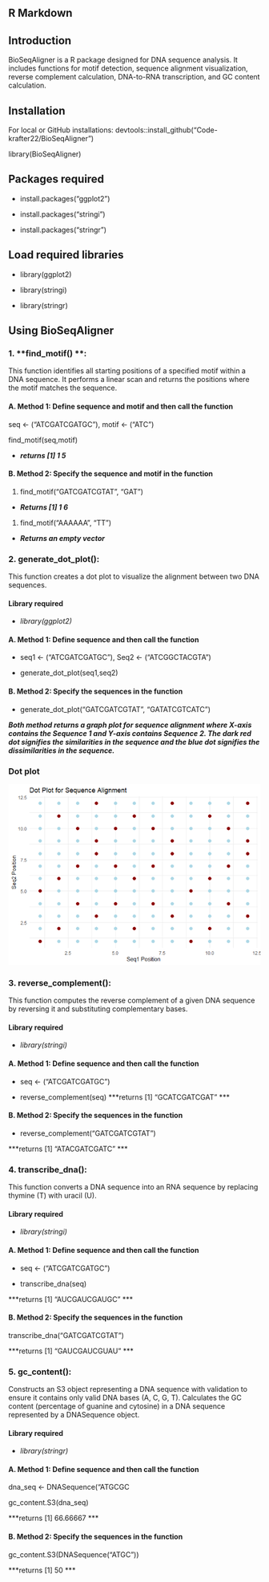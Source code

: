 ## R Markdown

## **Introduction**

BioSeqAligner is a R package designed for DNA sequence analysis. It
includes functions for motif detection, sequence alignment
visualization, reverse complement calculation, DNA-to-RNA transcription,
and GC content calculation.

## **Installation**

For local or GitHub installations:
devtools::install\_github(“Code-krafter22/BioSeqAligner”)

library(BioSeqAligner)

## **Packages required**

-   install.packages(“ggplot2”)

-   install.packages(“stringi”)

-   install.packages(“stringr”)

## **Load required libraries**

-   library(ggplot2)

-   library(stringi)

-   library(stringr)

## **Using BioSeqAligner**

### 1. **find\_motif() **:

This function identifies all starting positions of a specified motif
within a DNA sequence. It performs a linear scan and returns the
positions where the motif matches the sequence.

#### A. **Method 1: Define sequence and motif and then call the function**

seq &lt;- (“ATCGATCGATGC”), motif &lt;- (“ATC”)

find\_motif(seq,motif)

-   ***returns [1] 1 5***

#### B. **Method 2: Specify the sequence and motif in the function**

1.  find\_motif(“GATCGATCGTAT”, “GAT”)

-   ***Returns [1] 1 6***

1.  find\_motif(“AAAAAA”, “TT”)

-   ***Returns an empty vector***

### 2. **generate\_dot\_plot()**:

This function creates a dot plot to visualize the alignment between two
DNA sequences.

#### **Library required**

-   *library(ggplot2)*

#### A. **Method 1: Define sequence and then call the function**

-   seq1 &lt;- (“ATCGATCGATGC”), Seq2 &lt;- (“ATCGGCTACGTA”)

-   generate\_dot\_plot(seq1,seq2)

#### B. **Method 2: Specify the sequences in the function**

-   generate\_dot\_plot(“GATCGATCGTAT”, “GATATCGTCATC”)

***Both method returns a graph plot for sequence alignment where X-axis
contains the Sequence 1 and Y-axis contains Sequence 2. The dark red dot
signifies the similarities in the sequence and the blue dot signifies
the dissimilarities in the sequence.***

### **Dot plot**

![](README_files/figure-markdown_strict/dot-plot-1.png)

### 3. **reverse\_complement()**:

This function computes the reverse complement of a given DNA sequence by
reversing it and substituting complementary bases.

#### **Library required**

-   *library(stringi)*

#### A. **Method 1: Define sequence and then call the function**

-   seq &lt;- (“ATCGATCGATGC”)

-   reverse\_complement(seq)
***returns \[1] “GCATCGATCGAT” ***

#### B. **Method 2: Specify the sequences in the function**

-   reverse\_complement(“GATCGATCGTAT”)

***returns \[1] “ATACGATCGATC” ***

### 4. **transcribe\_dna()**:

This function converts a DNA sequence into an RNA sequence by replacing
thymine (T) with uracil (U).

#### **Library required**

-   *library(stringi)*

#### A. **Method 1: Define sequence and then call the function**

-   seq &lt;- (“ATCGATCGATGC”)

-   transcribe\_dna(seq)

***returns \[1] “AUCGAUCGAUGC” ***

#### B. **Method 2: Specify the sequences in the function**

transcribe\_dna(“GATCGATCGTAT”)

***returns \[1] “GAUCGAUCGUAU” ***

### 5. **gc\_content()**:

Constructs an S3 object representing a DNA sequence with validation to
ensure it contains only valid DNA bases (A, C, G, T). Calculates the GC
content (percentage of guanine and cytosine) in a DNA sequence
represented by a DNASequence object.

#### **Library required**

-   *library(stringr)*

#### A. **Method 1: Define sequence and then call the function**

dna\_seq &lt;- DNASequence(“ATGCGC

gc\_content.S3(dna\_seq)

***returns \[1] 66.66667 ***

#### B. **Method 2: Specify the sequences in the function**

gc\_content.S3(DNASequence(“ATGC”))

***returns \[1] 50 ***
